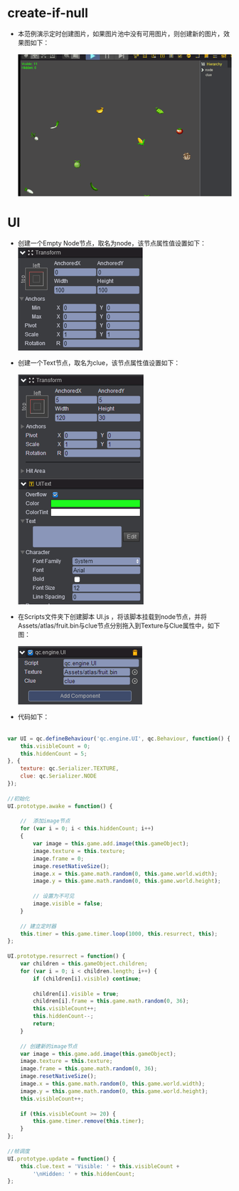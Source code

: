 ﻿# create-if-null   
* 本范例演示定时创建图片，如果图片池中没有可用图片，则创建新的图片，效果图如下：<br>   
![](images/show.gif)    

# UI   

* 创建一个Empty Node节点，取名为node，该节点属性值设置如下：<br>
![](images/node.png)    

* 创建一个Text节点，取名为clue，该节点属性值设置如下：<br>   
![](images/text.png)    

* 在Scripts文件夹下创建脚本 UI.js ，将该脚本挂载到node节点，并将Assets/atlas/fruit.bin与clue节点分别拖入到Texture与Clue属性中，如下图：<br>   
![](images/script.png)   

* 代码如下：<br>      

```javascript     

var UI = qc.defineBehaviour('qc.engine.UI', qc.Behaviour, function() {
    this.visibleCount = 0;
    this.hiddenCount = 5;
}, {
    texture: qc.Serializer.TEXTURE,
    clue: qc.Serializer.NODE
});

//初始化
UI.prototype.awake = function() {

    //  添加image节点
    for (var i = 0; i < this.hiddenCount; i++)
    {
        var image = this.game.add.image(this.gameObject);
        image.texture = this.texture;
        image.frame = 0;
        image.resetNativeSize();
        image.x = this.game.math.random(0, this.game.world.width);
        image.y = this.game.math.random(0, this.game.world.height);
        
        // 设置为不可见
        image.visible = false;
    }
    
    // 建立定时器
    this.timer = this.game.timer.loop(1000, this.resurrect, this);
};

UI.prototype.resurrect = function() {
    var children = this.gameObject.children;
    for (var i = 0; i < children.length; i++) {
        if (children[i].visible) continue;
        
        children[i].visible = true;
        children[i].frame = this.game.math.random(0, 36);
        this.visibleCount++;
        this.hiddenCount--;
        return;
    }
    
    // 创建新的image节点
    var image = this.game.add.image(this.gameObject);
    image.texture = this.texture;
    image.frame = this.game.math.random(0, 36);
    image.resetNativeSize();
    image.x = this.game.math.random(0, this.game.world.width);
    image.y = this.game.math.random(0, this.game.world.height);
    this.visibleCount++;
    
    if (this.visibleCount >= 20) {
        this.game.timer.remove(this.timer);
    }
};

//帧调度
UI.prototype.update = function() {
    this.clue.text = 'Visible: ' + this.visibleCount + 
        '\nHidden: ' + this.hiddenCount;
};     
```



